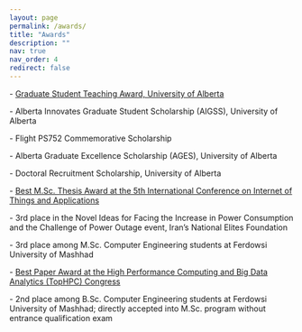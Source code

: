 ```yaml
---
layout: page
permalink: /awards/
title: "Awards"
description: ""
nav: true
nav_order: 4
redirect: false
---
```

<p>
  - <a href="https://soroushomidvar.github.io/assets/img/Teaching-Award.jpg"> Graduate Student Teaching Award, University of Alberta</a>
</p>
<p>
  - Alberta Innovates Graduate Student Scholarship (AIGSS), University of Alberta
</p>
<p>
  - Flight PS752 Commemorative Scholarship
</p>
<p>
  - Alberta Graduate Excellence Scholarship (AGES), University of Alberta
</p>
<p>
  - Doctoral Recruitment Scholarship, University of Alberta
</p>
<p>
  - <a href="https://soroushomidvar.github.io/assets/img/Best-Msc.jpg"> Best M.Sc. Thesis Award at the 5th International Conference on Internet of Things and Applications</a>
</p>
<p>
  - 3rd place in the Novel Ideas for Facing the Increase in Power Consumption and the Challenge of Power Outage event, Iran’s National Elites Foundation
</p>
<p>
  - 3rd place among M.Sc. Computer Engineering students at Ferdowsi University of Mashhad
</p>
<p>
  - <a href="https://soroushomidvar.github.io/assets/img/Best-Paper-Tophpc.jpg"> Best Paper Award at the High Performance Computing and Big Data Analytics (TopHPC) Congress</a> 
</p>
<p>
  - 2nd place among B.Sc. Computer Engineering students at Ferdowsi University of Mashhad; directly accepted into M.Sc. program without entrance qualification exam
</p>
